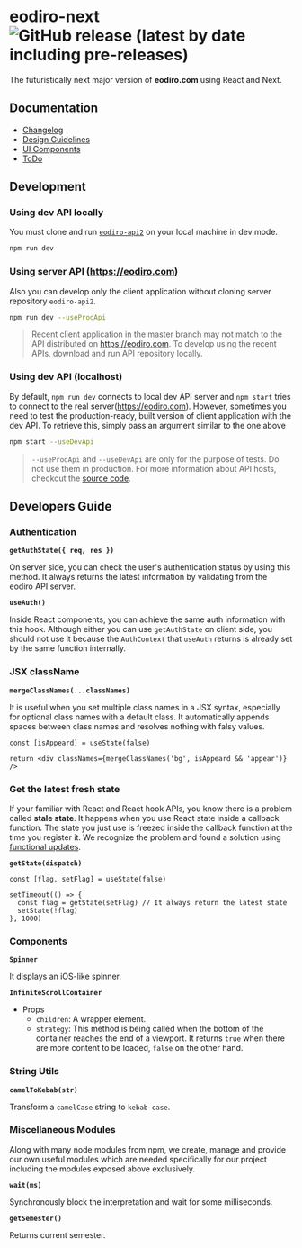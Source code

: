# eodiro-next ![GitHub release (latest by date including pre-releases)](https://img.shields.io/github/v/release/paywteam/eodiro-next?include_prereleases)

The futuristically next major version of **eodiro.com** using React and Next.

## Documentation

- [Changelog](docs/Changelog.md)
- [Design Guidelines](docs/wiki/Design-Guidelines.md)
- [UI Components](docs/wiki/UI-Components.md)
- [ToDo](docs/ToDo.md)

## Development

### Using dev API locally

You must clone and run [`eodiro-api2`](https://github.com/paywteam/eodiro-api2) on your local machine in dev mode.

```zsh
npm run dev
```

### Using server API (https://eodiro.com)

Also you can develop only the client application without cloning server repository `eodiro-api2`.

```zsh
npm run dev --useProdApi
```

> Recent client application in the master branch may not match to the API distributed on https://eodiro.com. To develop using the recent APIs, download and run API repository locally.

### Using dev API (localhost)

By default, `npm run dev` connects to local dev API server and `npm start` tries to connect to the real server(https://eodiro.com). However, sometimes you need to test the production-ready, built version of client application with the dev API. To retrieve this, simply pass an argument similar to the one above

```zsh
npm start --useDevApi
```

> `--useProdApi` and `--useDevApi` are only for the purpose of tests. Do not use them in production. For more information about API hosts, checkout the [source code](https://github.com/paywteam/eodiro-next/blob/master/src/modules/api-host.ts).

## Developers Guide

### Authentication

**`getAuthState({ req, res })`**

On server side, you can check the user's authentication status by using this method. It always returns the latest information by validating from the eodiro API server.

**`useAuth()`**

Inside React components, you can achieve the same auth information with this hook. Although either you can use `getAuthState` on client side, you should not use it because the `AuthContext` that `useAuth` returns is already set by the same function internally.

### JSX className

**`mergeClassNames(...classNames)`**

It is useful when you set multiple class names in a JSX syntax, especially for optional class names with a default class. It automatically appends spaces between class names and resolves nothing with falsy values.

```tsx
const [isAppeard] = useState(false)

return <div classNames={mergeClassNames('bg', isAppeard && 'appear')} />
```

### Get the latest fresh state

If your familiar with React and React hook APIs, you know there is a problem called **stale state**. It happens when you use React state inside a callback function. The state you just use is freezed inside the callback function at the time you register it. We recognize the problem and found a solution using [functional updates](https://reactjs.org/docs/hooks-reference.html#functional-updates).

**`getState(dispatch)`**

```tsx
const [flag, setFlag] = useState(false)

setTimeout(() => {
  const flag = getState(setFlag) // It always return the latest state
  setState(!flag)
}, 1000)
```

### Components

**`Spinner`**

It displays an iOS-like spinner.

**`InfiniteScrollContainer`**

- Props
  - `children`: A wrapper element.
  - `strategy`: This method is being called when the bottom of the container reaches the end of a viewport. It returns `true` when there are more content to be loaded, `false` on the other hand.

### String Utils

**`camelToKebab(str)`**

Transform a `camelCase` string to `kebab-case`.

### Miscellaneous Modules

Along with many node modules from npm, we create, manage and provide our own useful modules which are needed specifically for our project including the modules exposed above exclusively.

**`wait(ms)`**

Synchronously block the interpretation and wait for some milliseconds.

**`getSemester()`**

Returns current semester.
